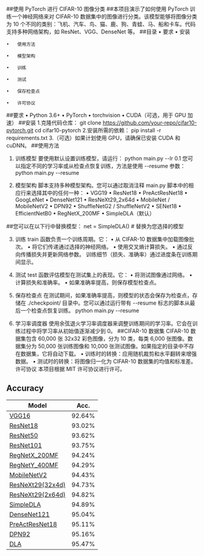 ##使用 PyTorch 进行 CIFAR-10 图像分类
##本项目演示了如何使用 PyTorch 训练一个神经网络来对 CIFAR-10 数据集中的图像进行分类。该模型能够将图像分类为 10 个不同的类别：飞机、汽车、鸟、猫、鹿、狗、青蛙、马、船和卡车。代码支持多种网络架构，如 ResNet、VGG、DenseNet 等。
##目录 
	•   要求
	•   安装

	•   使用方法

	•   模型架构

	•   训练
	
	•   测试

	•   保存检查点

	•   许可协议
##要求
•   Python 3.6+
•   PyTorch
•   torchvision
•   CUDA（可选，用于 GPU 加速）
##安装
1.克隆代码仓库：
git clone https://github.com/your-repo/cifar10-pytorch.git
cd cifar10-pytorch
2.安装所需的依赖：
pip install -r requirements.txt
3.（可选）如果计划使用 GPU，请确保已安装 CUDA 和 cuDNN。
##使用方法
1. 训练模型
要使用默认设置训练模型，请运行：
    python main.py --lr 0.1
您可以指定不同的学习率或从检查点恢复训练，方法是使用 --resume 参数：
    python main.py --resume
	
2. 模型架构
脚本支持多种模型架构。您可以通过取消注释 main.py 脚本中的相应行来选择其中的任何一种：
•   VGG19
•   ResNet18
•   PreActResNet18
•   GoogLeNet
•   DenseNet121
•   ResNeXt29_2x64d
•   MobileNet / MobileNetV2
•   DPN92
•   ShuffleNetG2 / ShuffleNetV2
•   SENet18
•   EfficientNetB0
•   RegNetX_200MF
•   SimpleDLA（默认）

##您可以在以下行中替换模型：
net = SimpleDLA()  # 替换为您选择的模型

3. 训练
train 函数负责一个训练周期。它：
•   从 CIFAR-10 数据集中加载图像批次。
•   将它们传递通过选择的神经网络。
•   使用交叉熵计算损失。
•   通过反向传播损失并更新网络参数。
训练细节（损失、准确率）通过进度条在训练期间显示。

4. 测试
test 函数评估模型在测试集上的表现。它：
•   将测试图像通过网络。
•   计算损失和准确率。
•   如果准确率提高，则保存模型检查点。

5. 保存检查点
在测试期间，如果准确率提高，则模型的状态会保存为检查点，存储在 ./checkpoint/ 目录中。您可以通过运行带有 --resume 标志的脚本从最后一个检查点恢复训练。
python main.py --resume

6. 学习率调度器
使用余弦退火学习率调度器来调整训练期间的学习率。它会在训练过程中将学习率从初始值逐渐减少到 0。
##CIFAR-10 数据集
CIFAR-10 数据集包含 60,000 张 32x32 彩色图像，分为 10 类，每类 6,000 张图像。数据集分为 50,000 张训练图像和 10,000 张测试图像。如果指定的目录中不存在数据集，它将自动下载。 • 训练时的转换：应用随机裁剪和水平翻转来增强数据。 • 测试时的转换：将图像归一化为 CIFAR-10 数据集的均值和标准差。 许可协议 本项目根据 MIT 许可协议进行许可。


## Accuracy
| Model             | Acc.        |
| ----------------- | ----------- |
| [VGG16](https://arxiv.org/abs/1409.1556)              | 92.64%      |
| [ResNet18](https://arxiv.org/abs/1512.03385)          | 93.02%      |
| [ResNet50](https://arxiv.org/abs/1512.03385)          | 93.62%      |
| [ResNet101](https://arxiv.org/abs/1512.03385)         | 93.75%      |
| [RegNetX_200MF](https://arxiv.org/abs/2003.13678)     | 94.24%      |
| [RegNetY_400MF](https://arxiv.org/abs/2003.13678)     | 94.29%      |
| [MobileNetV2](https://arxiv.org/abs/1801.04381)       | 94.43%      |
| [ResNeXt29(32x4d)](https://arxiv.org/abs/1611.05431)  | 94.73%      |
| [ResNeXt29(2x64d)](https://arxiv.org/abs/1611.05431)  | 94.82%      |
| [SimpleDLA](https://arxiv.org/abs/1707.064)           | 94.89%      |
| [DenseNet121](https://arxiv.org/abs/1608.06993)       | 95.04%      |
| [PreActResNet18](https://arxiv.org/abs/1603.05027)    | 95.11%      |
| [DPN92](https://arxiv.org/abs/1707.01629)             | 95.16%      |
| [DLA](https://arxiv.org/pdf/1707.06484.pdf)           | 95.47%      |

